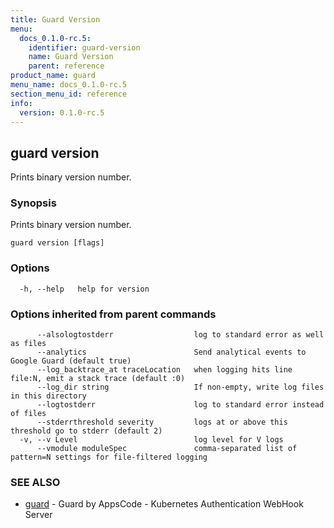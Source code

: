 ```yaml
---
title: Guard Version
menu:
  docs_0.1.0-rc.5:
    identifier: guard-version
    name: Guard Version
    parent: reference
product_name: guard
menu_name: docs_0.1.0-rc.5
section_menu_id: reference
info:
  version: 0.1.0-rc.5
---
```


## guard version

Prints binary version number.

### Synopsis


Prints binary version number.

```
guard version [flags]
```

### Options

```
  -h, --help   help for version
```

### Options inherited from parent commands

```
      --alsologtostderr                  log to standard error as well as files
      --analytics                        Send analytical events to Google Guard (default true)
      --log_backtrace_at traceLocation   when logging hits line file:N, emit a stack trace (default :0)
      --log_dir string                   If non-empty, write log files in this directory
      --logtostderr                      log to standard error instead of files
      --stderrthreshold severity         logs at or above this threshold go to stderr (default 2)
  -v, --v Level                          log level for V logs
      --vmodule moduleSpec               comma-separated list of pattern=N settings for file-filtered logging
```

### SEE ALSO
* [guard](/docs/0.1.0-rc.5/reference/guard)	 - Guard by AppsCode - Kubernetes Authentication WebHook Server

